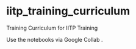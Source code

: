 # iitp_training_curriculum
Training Curriculum for IITP Training

Use the notebooks via Google Collab .
